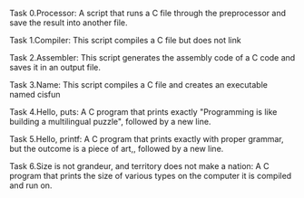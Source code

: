 Task 0.Processor: A script that runs a C file through the preprocessor and save the result into another file.

Task 1.Compiler: This script compiles a C file but does not link

Task 2.Assembler: This script generates the assembly code of a C code and saves it in an output file.

Task 3.Name: This script compiles a C file and creates an executable named cisfun

Task 4.Hello, puts: A C program that prints exactly "Programming is like building a multilingual puzzle", followed by a new line.

Task 5.Hello, printf: A C program that prints exactly with proper grammar, but the outcome is a piece of art,, followed by a new line.

Task 6.Size is not grandeur, and territory does not make a nation: A C program that prints the size of various types on the computer it is compiled and run on.
